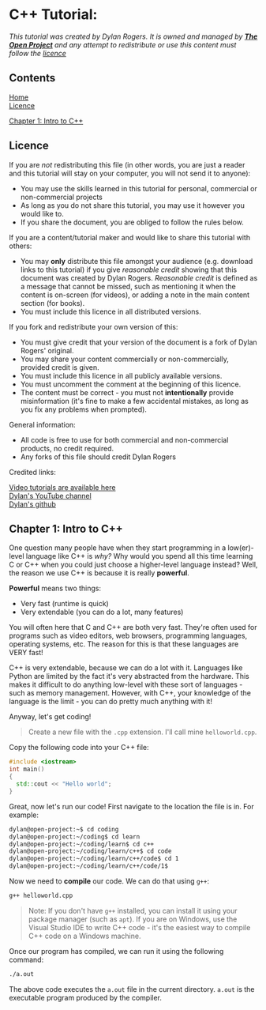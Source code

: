 
# C++ Tutorial: 

*This tutorial was created by Dylan Rogers. It is owned and managed by [**The Open Project**](https://youtube.com/@open-project) and any attempt to redistribute or use this content must follow the [licence](#licence)*

## Contents

[Home](#the-ultimate-guide-to-everything-python)  
[Licence](#licence)

[Chapter 1: Intro to C++](#chapter-1-intro-to-c)

## Licence

<!-- **This content is a fork of the original by Dylan Rogers. Please abide by the licence.** (uncomment this line if your document is a fork of my document) -->

If you are *not* redistributing this file (in other words, you are just a reader and this tutorial will stay on your computer, you will not send it to anyone):

* You may use the skills learned in this tutorial for personal, commercial or non-commercial projects
* As long as you do not share this tutorial, you may use it however you would like to.
* If you share the document, you are obliged to follow the rules below.

If you are a content/tutorial maker and would like to share this tutorial with others:

* You may **only** distribute this file amongst your audience (e.g. download links to this tutorial) if you give *reasonable credit* showing that this document was created by Dylan Rogers. *Reasonable credit* is defined as a message that cannot be missed, such as mentioning it when the content is on-screen (for videos), or adding a note in the main content section (for books).
* You must include this licence in all distributed versions.

If you fork and redistribute your own version of this:

* You must give credit that your version of the document is a fork of Dylan Rogers' original.
* You may share your content commercially or non-commercially, provided credit is given.
* You must include this licence in all publicly available versions.
* You must uncomment the comment at the beginning of this licence.
* The content must be correct - you must not **intentionally** provide misinformation (it's fine to make a few accidental mistakes, as long as you fix any problems when prompted).

General information:

* All code is free to use for both commercial and non-commercial products, no credit required.
* Any forks of this file should credit Dylan Rogers

Credited links:

[Video tutorials are available here](https://www.youtube.com/@open-project)  
[Dylan's YouTube channel](https://youtube.com/@dylancode)  
[Dylan's github](https://github.com/DylanRogers1)  

## Chapter 1: Intro to C++

One question many people have when they start programming in a low(er)-level language like C++ is *why?* Why would you spend all this time learning C or C++ when you could just choose a higher-level language instead? Well, the reason we use C++ is because it is really **powerful**.

**Powerful** means two things:

* Very fast (runtime is quick)
* Very extendable (you can do a lot, many features)

You will often here that C and C++ are both very fast. They're often used for programs such as video editors, web browsers, programming languages, operating systems, etc. The reason for this is that these languages are VERY fast!

C++ is very extendable, because we can do a lot with it. Languages like Python are limited by the fact it's very abstracted from the hardware. This makes it difficult to do anything low-level with these sort of languages - such as memory management. However, with C++, your knowledge of the language is the limit - you can do pretty much anything with it!

Anyway, let's get coding!

> Create a new file with the `.cpp` extension. I'll call mine `helloworld.cpp`.

Copy the following code into your C++ file:

``` cpp
#include <iostream>
int main()
{
  std::cout << "Hello world";
}
```

Great, now let's run our code! First navigate to the location the file is in. For example:

``` bash
dylan@open-project:~$ cd coding
dylan@open-project:~/coding$ cd learn
dylan@open-project:~/coding/learn$ cd c++
dylan@open-project:~/coding/learn/c++$ cd code
dylan@open-project:~/coding/learn/c++/code$ cd 1
dylan@open-project:~/coding/learn/c++/code/1$ 
```

Now we need to **compile** our code. We can do that using `g++`:

``` bash
g++ helloworld.cpp
```

> Note: If you don't have `g++` installed, you can install it using your package manager (such as `apt`). If you are on Windows, use the Visual Studio IDE to write C++ code - it's the easiest way to compile C++ code on a Windows machine.

Once our program has compiled, we can run it using the following command:

``` bash
./a.out
```

The above code executes the `a.out` file in the current directory. `a.out` is the executable program produced by the compiler.
